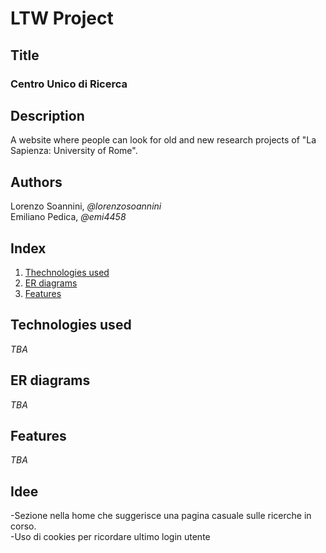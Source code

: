 # LTW Project

## Title
### Centro Unico di Ricerca

## Description
A website where people can look for old and new research projects of "La Sapienza: University of Rome".

## Authors
Lorenzo Soannini, *@lorenzosoannini*\
Emiliano Pedica, *@emi4458*

## Index
1. [Thechnologies used](#Technologies-used)
1. [ER diagrams](#ER-diagrams)
1. [Features](#Features)

## Technologies used
*TBA*

## ER diagrams
*TBA*

## Features
*TBA*

## Idee
-Sezione nella home che suggerisce una pagina casuale sulle ricerche in corso.\
-Uso di cookies per ricordare ultimo login utente

